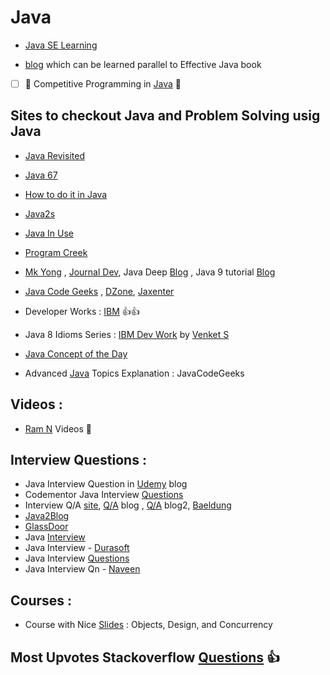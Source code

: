 # Java
* [Java SE Learning](https://docs.oracle.com/javase/tutorial/tutorialLearningPaths.html)

* [blog](https://medium.com/@biratkirat/being-an-effective-java-developer-ab183f2b6c25) which can be learned parallel to Effective Java book

- [ ] :round_pushpin: Competitive Programming in [Java](https://www.youtube.com/playlist?list=PLMCXHnjXnTnsWU7jYp9XCKPW8ayl6D8fb) :round_pushpin:
## Sites to checkout Java and Problem Solving usig Java
* [Java Revisited](http://javarevisited.blogspot.in/)
* [Java 67](http://www.java67.com/)

* [How to do it in Java](https://howtodoinjava.com/)
* [Java2s](http://www.java2s.com/)
* [Java In Use](http://www.javainuse.com/java)
* [Program Creek](https://www.programcreek.com/)
* [Mk Yong](http://www.mkyong.com/tutorials/java-8-tutorials/) , [Journal Dev](https://www.journaldev.com/java-tutorial-java-ee-tutorials?utm_source=website&utm_medium=menubar&utm_campaign=Top-Menu-Bar),  Java Deep [Blog](https://javax0.wordpress.com/) , Java 9 tutorial [Blog](http://www.logicbig.com/tutorials/core-java-tutorial/) 
* [Java Code Geeks](https://www.javacodegeeks.com/) , [DZone](https://dzone.com/), [Jaxenter](https://jaxenter.com/tag/java-2)
* Developer Works : [IBM](https://www.ibm.com/developerworks/learn/java/) :+1::+1:

* Java 8 Idioms Series : [IBM Dev Work](https://www.ibm.com/developerworks/views/global/libraryview.jsp?site_id=1&contentarea_by=Java%20technology&sort_by=Date&sort_order=1&start=1&end=11&topic_by=-1&product_by=&type_by=All%20Types&show_abstract=false&search_by=Java%208%20idioms&industry_by=-1&series_title_by=) by [Venket S](http://blog.agiledeveloper.com/)

* [Java Concept of the Day](http://javaconceptoftheday.com/jdk-installation/)


* Advanced [Java](https://www.javacodegeeks.com/2015/09/advanced-java.html) Topics Explanation : JavaCodeGeeks

## Videos :
* [Ram N](https://ramj2ee.blogspot.in/2015/05/java-tutorial.html) Videos :movie_camera:

## Interview Questions :
* Java Interview Question in [Udemy](https://blog.udemy.com/java-interview-questions/) blog
* Codementor Java Interview [Questions](https://www.codementor.io/blog/java-interview-sample-questions-answers-du107xs23)
* Interview Q/A [site](http://www.javainterview.in/p/core-java-interview-question-are.html), [Q/A](http://codepumpkin.com/category/interview-questions/core-java-interview-questions/) blog , [Q/A](https://gigster.com/java-interview-questions) blog2, [Baeldung](http://www.baeldung.com/java-generics-interview-questions)
* [Java2Blog](https://java2blog.com/core-java-interview-questions-and-answers/)
* [GlassDoor](https://www.glassdoor.com/Interview/java-interview-questions-SRCH_KT0,4_SDMC.htm)
* Java [Interview](https://www.youtube.com/playlist?list=PLfi5oI2EMygPcKLx8d_8Jll9eauAhPj2B)
* Java Interview - [Durasoft](https://www.youtube.com/playlist?list=PLd3UqWTnYXOkc_1jk0BC4JPiBypt_eT-K)
* Java Interview [Questions](https://www.youtube.com/playlist?list=PLF9tovyahfL020hGgLIsRMZY4bfSLCFUa)
* Java Interview Qn - [Naveen](https://www.youtube.com/playlist?list=PLFGoYjJG_fqr84PKCp88iPkQDWJSfzaqz)



## Courses :
* Course with Nice [Slides](http://www.cs.cmu.edu/~charlie/courses/15-214/2017-fall/index.html) : Objects, Design, and Concurrency

## Most Upvotes Stackoverflow [Questions](https://stackoverflow.com/questions/tagged/java?sort=votes) :+1:
